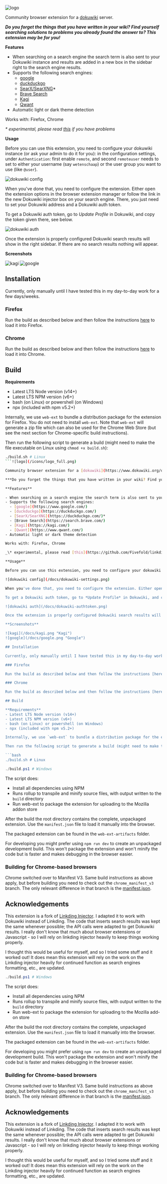 ![logo](/icons/logo_full.png)

Community browser extension for a [dokuwiki](https://www.dokuwiki.org/dokuwiki) server.

***Do you forget the things that you have written in your wiki? Find yourself searching solutions to problems you already found the answer to? This extension may be for you!***

**Features**

- When searching on a search engine the search term is also sent to your Dokuwiki instance and results are added in a new box in the sidebar right to the search engine results.
- Supports the following search engines:
  - [google](https://www.google.com/)
  - [duckduckgo](https://duckduckgo.com/)
  - [SearX/SearXNG](https://duckduckgo.com/)*
  - [Brave Search](https://search.brave.com/)
  - [Kagi](https://kagi.com/)
  - [Qwant](https://www.qwant.com/)
- Automatic light or dark theme detection

Works with: Firefox, Chrome

_\* experimental, please read [this](https://github.com/Fivefold/linkding-injector/wiki/SearX-SearXNG-support) if you have problems_

**Usage**

Before you can use this extension, you need to configure your dokuwiki instance (or ask your admin to do it for you): in the configuration settings, under `Authentication`: first enable `remote`, and second `remoteuser` needs to set to either your username (say `wetenschaap`) or the user group you want to use (like `@user`).

![dokuwiki config](/docs/dokuwiki-settings.png)

When you've done that, you need to configure the extension. Either open the extension options in the browser extension manager or follow the link in the new Dokuwiki injector box on your search engine. There, you just need to set your Dokuwiki address and a Dokuwiki auth token.

To get a Dokuwiki auth token, go to *Update Profile* in Dokuwiki, and copy the token given there, see below.

![dokuwiki auth](/docs/dokuwiki-authtoken.png)

Once the extension is properly configured Dokuwiki search results will show in the right sidebar. If there are no search results nothing will appear.

**Screenshots**

![kagi](/docs/kagi.png "Kagi")
![google](/docs/google.png "Google")

## Installation

Currently, only manually until I have tested this in my day-to-day work for a few days/weeks.

### Firefox

Run the build as described below and then follow the instructions [here](https://developer.mozilla.org/en-US/docs/Mozilla/Add-ons/WebExtensions/Your_first_WebExtension#installing) to load it into Firefox.

### Chrome

Run the build as described below and then follow the instructions [here](https://developer.chrome.com/docs/extensions/mv3/getstarted/#manifest) to load it into Chrome.

## Build

**Requirements**
- Latest LTS Node version (v14+)
- Latest LTS NPM version (v6+)
- bash (on Linux) or powershell (on Windows)
- npx (included with npm v5.2+)

Internally, we use `web-ext` to bundle a distribution package for the extension for Firefox. You do not need to install `web-ext`. Note that `web-ext` will generate a zip file which can also be used for the Chrome Web Store (but see the next section for Chrome-specific build instructions).

Then run the following script to generate a build (might need to make the file executable on Linux using `chmod +x build.sh`):

```bash
./build.sh # Linux
```![logo](/icons/logo_full.png)

Community browser extension for a [dokuwiki](https://www.dokuwiki.org/dokuwiki) server.

***Do you forget the things that you have written in your wiki? Find yourself searching solutions to problems you already found the answer to? This extension may be for you!***

**Features**

- When searching on a search engine the search term is also sent to your Dokuwiki instance and results are added in a new box in the sidebar right to the search engine results.
- Supports the following search engines:
  - [google](https://www.google.com/)
  - [duckduckgo](https://duckduckgo.com/)
  - [SearX/SearXNG](https://duckduckgo.com/)*
  - [Brave Search](https://search.brave.com/)
  - [Kagi](https://kagi.com/)
  - [Qwant](https://www.qwant.com/)
- Automatic light or dark theme detection

Works with: Firefox, Chrome

_\* experimental, please read [this](https://github.com/Fivefold/linkding-injector/wiki/SearX-SearXNG-support) if you have problems_

**Usage**

Before you can use this extension, you need to configure your dokuwiki instance (or ask your admin to do it for you): in the configuration settings, under `Authentication`: first enable `remote`, and second `remoteuser` needs to set to either your username (say `wetenschaap`) or the user group you want to use (like `@user`).

![dokuwiki config](/docs/dokuwiki-settings.png)

When you've done that, you need to configure the extension. Either open the extension options in the browser extension manager or follow the link in the new Dokuwiki injector box on your search engine. There, you just need to set your Dokuwiki address and a Dokuwiki auth token.

To get a Dokuwiki auth token, go to *Update Profile* in Dokuwiki, and copy the token given there, see below.

![dokuwiki auth](/docs/dokuwiki-authtoken.png)

Once the extension is properly configured Dokuwiki search results will show in the right sidebar. If there are no search results nothing will appear.

**Screenshots**

![kagi](/docs/kagi.png "Kagi")
![google](/docs/google.png "Google")

## Installation

Currently, only manually until I have tested this in my day-to-day work for a few days/weeks.

### Firefox

Run the build as described below and then follow the instructions [here](https://developer.mozilla.org/en-US/docs/Mozilla/Add-ons/WebExtensions/Your_first_WebExtension#installing) to load it into Firefox.

### Chrome

Run the build as described below and then follow the instructions [here](https://developer.chrome.com/docs/extensions/mv3/getstarted/#manifest) to load it into Chrome.

## Build

**Requirements**
- Latest LTS Node version (v14+)
- Latest LTS NPM version (v6+)
- bash (on Linux) or powershell (on Windows)
- npx (included with npm v5.2+)

Internally, we use `web-ext` to bundle a distribution package for the extension for Firefox. You do not need to install `web-ext`. Note that `web-ext` will generate a zip file which can also be used for the Chrome Web Store (but see the next section for Chrome-specific build instructions).

Then run the following script to generate a build (might need to make the file executable on Linux using `chmod +x build.sh`):

```bash
./build.sh # Linux
```

```powershell
./build.ps1 # Windows
```

The script does:

- Install all dependencies using NPM
- Runs rollup to transpile and minify source files, with output written to the `build` directory
- Run web-ext to package the extension for uploading to the Mozilla addon store

After the build the root directory contains the complete, unpackaged extension. Use the `manifest.json` file to load it manually into the browser.

The packaged extension can be found in the `web-ext-artifacts` folder.

For developing you might prefer using `npm run dev` to create an unpackaged development build. This won't package the extension and won't minify the code but is faster and makes debugging in the browser easier.

### Building for Chrome-based browsers

Chrome switched over to Manifest V3. Same build instructions as above apply, but before building you need to check out the `chrome_manifest_v3` branch. The only relevant difference in that branch is the [manifest.json](https://github.com/Fivefold/linkding-injector/blob/master/manifest.json).

## Acknowledgements

This extension is a fork of [Linkding Injector](https://github.com/Fivefold/linkding-injector/). I adapted it to work with Dokuwiki instead of Linkding. The code that inserts search results was kept the same whenever possible; the API calls were adapted to get Dokuwiki results. I really don't know that much about browser extensions or Javascript - so I will rely on linkding injector heavily to keep things working properly.

I thought this would be useful for myself, and so I tried some stuff and it worked out! It does mean this extension will rely on the work on the Linkding injector heavily for continued function as search engines formatting, etc., are updated.

```powershell
./build.ps1 # Windows
```

The script does:

- Install all dependencies using NPM
- Runs rollup to transpile and minify source files, with output written to the `build` directory
- Run web-ext to package the extension for uploading to the Mozilla add-on store

After the build the root directory contains the complete, unpackaged extension. Use the `manifest.json` file to load it manually into the browser.

The packaged extension can be found in the `web-ext-artifacts` folder.

For developing you might prefer using `npm run dev` to create an unpackaged development build. This won't package the extension and won't minify the code but is faster and makes debugging in the browser easier.

### Building for Chrome-based browsers

Chrome switched over to Manifest V3. Same build instructions as above apply, but before building you need to check out the `chrome_manifest_v3` branch. The only relevant difference in that branch is the [manifest.json](https://github.com/Fivefold/linkding-injector/blob/master/manifest.json).

## Acknowledgements

This extension is a fork of [Linkding Injector](https://github.com/Fivefold/linkding-injector/). I adapted it to work with Dokuwiki instead of Linkding. The code that inserts search results was kept the same whenever possible; the API calls were adapted to get Dokuwiki results. I really don't know that much about browser extensions or Javascript - so I will rely on linkding injector heavily to keep things working properly.

I thought this would be useful for myself, and so I tried some stuff and it worked out! It does mean this extension will rely on the work on the Linkding injector heavily for continued function as search engines formatting, etc., are updated.
